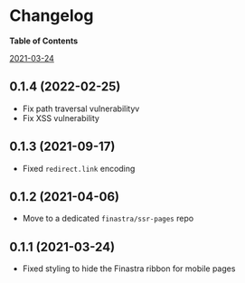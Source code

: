 # Changelog

**Table of Contents**

<!-- TOC depthFrom:2 depthTo:3 updateOnSave:false -->

[2021-03-24](#2021-03-24)

<!-- /TOC -->

## 0.1.4 (2022-02-25)

- Fix path traversal vulnerabilityv
- Fix XSS vulnerability

## 0.1.3 (2021-09-17)

- Fixed `redirect.link` encoding

## 0.1.2 (2021-04-06)

- Move to a dedicated `finastra/ssr-pages` repo

## 0.1.1 (2021-03-24)

- Fixed styling to hide the Finastra ribbon for mobile pages

